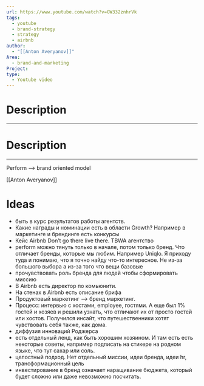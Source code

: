 ```yaml
---
url: https://www.youtube.com/watch?v=GW332znhrVk
tags:
  - youtube
  - brand-strategy
  - strategy
  - airbnb
author:
  - "[[Anton Averyanov]]"
Area:
  - brand-and-marketing
Project: 
type:
  - Youtube video
---
```

# Description
---

# Description
---


Perform —> brand oriented model 



[[Anton Averyanov]]
# Ideas
- быть в курс результатов работы агентств. 
- Какие награды и номинации есть в области Growth? Например в маркетинге и брендинге есть конкурсы 
- Кейс Airbnb Don’t go there live there. TBWA агентство 
- perform можно тянуть только в начале, потом только бренд. Что отличает бренды, которые мы любим. Например Uniqlo. Я приходу туда и понимаю, что я точно найду что-то интересное. Не из-за большого выбора а из-за того что вещи базовые
- прочувствовать роль бренда для людей чтобы сформировать миссию 
- В Airbnb есть директор по комьюнити. 
- На стенах в Airbnb есть описание брифа 
- Продуктовый маркетинг —> бренд маркетинг. 
- Процесс: интервью с хостами, employee, гостями. А еще был 1% гостей и хозяев и решили узнать, что отличают их от просто гостей или хостов. Получился инсайт, что путешественники хотят чувствовать себя также, как дома. 
- диффузия инноваций Роджерса 
- есть отдельный ленд, как быть хорошим хозяином. И там есть есть некоторые советы, например подписать на стикере на родном языке, что тут сахар или соль. 
- целостный подход. Нет отдельный миссии, идеи бренда, идеи hr, трансформационный цель 
- инвестирование в бренд означает наращивание бюджета, который будет сложно или даже невозможно посчитать. 